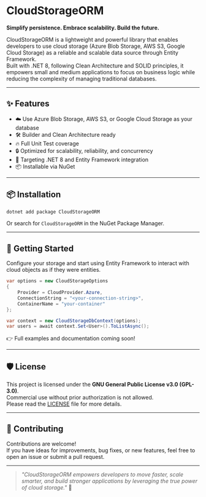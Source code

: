 # CloudStorageORM

**Simplify persistence. Embrace scalability. Build the future.**

CloudStorageORM is a lightweight and powerful library that enables developers to use cloud storage (Azure Blob Storage, AWS S3, Google Cloud Storage) as a reliable and scalable data source through Entity Framework.  
Built with .NET 8, following Clean Architecture and SOLID principles, it empowers small and medium applications to focus on business logic while reducing the complexity of managing traditional databases.

---

## ✨ Features

- ☁️ Use Azure Blob Storage, AWS S3, or Google Cloud Storage as your database
- 🛠️ Builder and Clean Architecture ready
- 🔥 Full Unit Test coverage
- 🔒 Optimized for scalability, reliability, and concurrency
- 🎯 Targeting .NET 8 and Entity Framework integration
- 📦 Installable via NuGet

---

## 📦 Installation

```bash
dotnet add package CloudStorageORM
```

Or search for `CloudStorageORM` in the NuGet Package Manager.

---

## 🚀 Getting Started

Configure your storage and start using Entity Framework to interact with cloud objects as if they were entities.

```csharp
var options = new CloudStorageOptions
{
    Provider = CloudProvider.Azure,
    ConnectionString = "<your-connection-string>",
    ContainerName = "your-container"
};

var context = new CloudStorageDbContext(options);
var users = await context.Set<User>().ToListAsync();
```

👉 Full examples and documentation coming soon!

---

## 🛡️ License

This project is licensed under the **GNU General Public License v3.0 (GPL-3.0)**.  
Commercial use without prior authorization is not allowed.  
Please read the [LICENSE](LICENSE) file for more details.

---

## 🤝 Contributing

Contributions are welcome!  
If you have ideas for improvements, bug fixes, or new features, feel free to open an issue or submit a pull request.

---

> _"CloudStorageORM empowers developers to move faster, scale smarter, and build stronger applications by leveraging the true power of cloud storage."_ 🚀
